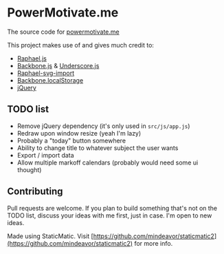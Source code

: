 # PowerMotivate.me

The source code for [powermotivate.me](http://www.powermotivate.me)

This project makes use of and gives much credit to:

- [Raphael.js](http://raphaeljs.com/)
- [Backbone.js](http://documentcloud.github.com/backbone) & [Underscore.js](http://documentcloud.github.com/underscore/)
- [Raphael-svg-import](https://github.com/wout/raphael-svg-import)
- [Backbone.localStorage](https://github.com/jeromegn/Backbone.localStorage)
- [jQuery](http://jquery.com/)

## TODO list

- Remove jQuery dependency (it's only used in `src/js/app.js`)
- Redraw upon window resize (yeah I'm lazy)
- Probably a "today" button somewhere
- Ability to change title to whatever subject the user wants
- Export / import data
- Allow multiple markoff calendars (probably would need some ui thought)

## Contributing

Pull requests are welcome. If you plan to build something that's not on the TODO list, discuss your ideas with me first, just in case. I'm open to new ideas.

Made using StaticMatic. Visit [https://github.com/mindeavor/staticmatic2](https://github.com/mindeavor/staticmatic2) for more info.
